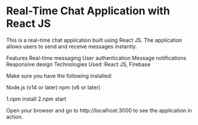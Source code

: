 # Real-Time Chat Application with React JS
 This is a real-time chat application built using React JS. The application allows users to send and receive messages instantly.

Features
Real-time messaging
User authentication
Message notifications
Responsive design
Technologies Used :React JS, Firebase

Make sure you have the following installed:

Node.js (v14 or later)
npm (v6 or later) 



1.npm install
2.npm start


Open your browser and go to http://localhost:3000 to see the application in action.
